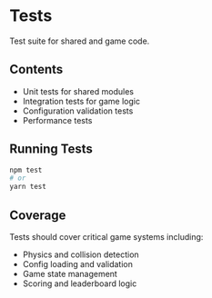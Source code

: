 # Tests

Test suite for shared and game code.

## Contents
- Unit tests for shared modules
- Integration tests for game logic
- Configuration validation tests
- Performance tests

## Running Tests
```bash
npm test
# or
yarn test
```

## Coverage
Tests should cover critical game systems including:
- Physics and collision detection
- Config loading and validation
- Game state management
- Scoring and leaderboard logic
